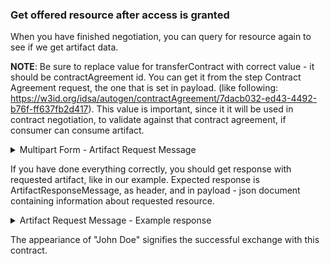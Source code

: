 ### Get offered resource after access is granted <a href="#get_offered_resource_granted" id="get_offered_resource_granted"></a>

When you have finished negotiation, you can query for resource again to see if we get artifact data.

**NOTE**: Be sure to replace value for transferContract with correct value - it should be contractAgreement id. You can get it from the step Contract Agreement request, the one that is set in payload. (like following: https://w3id.org/idsa/autogen/contractAgreement/7dacb032-ed43-4492-b76f-ff637fb2d417). This value is important, since it it will be used in contract negotiation, to validate against that contract agreement, if consumer can consume artifact.

<details>

<summary>Multipart Form - Artifact Request Message</summary>

```
curl --location --request POST 'http://localhost:8084/proxy' \
--header 'Content-Type: application/json' \
--header 'Authorization: Basic Y29ubmVjdG9yOnBhc3N3b3Jk' \
--data-raw '{
    "multipart": "form",
    "Forward-To": "http://ecc-provider:8889/data",
    "messageType":"ArtifactRequestMessage",
    "requestedArtifact": "http://w3id.org/engrd/connector/artifact/1",
    "transferContract" : "xxxxxx"
}'
```

</details>

If you have done everything correctly, you should get response with requested artifact, like in our example. Expected response is ArtifactResponseMessage, as header, and in payload - json document containing information about requested resource.

<details>

<summary>Artifact Request Message - Example response</summary>

```
--Jg43iZd4C8H3mA96jSHQsSVP_HdzROIqTkFz
Content-Disposition: form-data; name="header"
Content-Length: 2730
Content-Type: application/ld+json

{
  "@context" : {
    "ids" : "https://w3id.org/idsa/core/",
    "idsc" : "https://w3id.org/idsa/code/"
  },
  "@type" : "ids:ArtifactResponseMessage",
  "@id" : "https://w3id.org/idsa/autogen/artifactResponseMessage/d3f76bea-85ea-4e44-bf71-57bdbe8f6234",
  "ids:issuerConnector" : {
    "@id" : "http://w3id.org/engrd/connector/provider"
  },
  "ids:senderAgent" : {
    "@id" : "http://w3id.org/engrd/connector/provider"
  },
  "ids:securityToken" : {
    "@type" : "ids:DynamicAttributeToken",
    "@id" : "https://w3id.org/idsa/autogen/dynamicAttributeToken/e9d90738-7ecf-46a9-83f5-ad5e3752a74b",
    "ids:tokenValue" : "DummyTokenValue",
    "ids:tokenFormat" : {
      "@id" : "https://w3id.org/idsa/code/JWT"
    }
  },
  "ids:modelVersion" : "4.1.0",
  "ids:issued" : {
    "@value" : "2022-06-27T10:17:25.025Z",
    "@type" : "http://www.w3.org/2001/XMLSchema#dateTimeStamp"
  },
  "ids:correlationMessage" : {
    "@id" : "https://w3id.org/idsa/autogen/artifactRequestMessage/e62e0c02-319b-4aa8-8685-1be59276e596"
  },
  "ids:recipientConnector" : [ {
    "@id" : "http://w3id.org/engrd/connector/consumer"
  } ],
  "ids:recipientAgent" : [ ],
  "ids:transferContract" : {
    "@id" : "https://w3id.org/idsa/autogen/contractAgreement/7dacb032-ed43-4492-b76f-ff637fb2d417"
  }
}
--Jg43iZd4C8H3mA96jSHQsSVP_HdzROIqTkFz
Content-Disposition: form-data; name="payload"
Content-Length: 160

{"firstName":"John","lastName":"Doe","address":"591  Franklin Street, Pennsylvania","checksum":"ABC123 2022/06/27 12:17:25","dateOfBirth":"2022/06/27 12:17:25"}
--Jg43iZd4C8H3mA96jSHQsSVP_HdzROIqTkFz--
```

</details>

The appeariance of "John Doe" signifies the successful exchange with this contract.